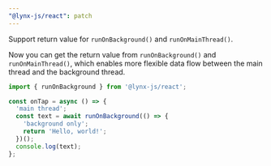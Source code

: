 ```yaml
---
"@lynx-js/react": patch
---
```


Support return value for `runOnBackground()` and `runOnMainThread()`.

Now you can get the return value from `runOnBackground()` and `runOnMainThread()`, which enables more flexible data flow between the main thread and the background thread.

```js
import { runOnBackground } from '@lynx-js/react';

const onTap = async () => {
  'main thread';
  const text = await runOnBackground(() => {
    'background only';
    return 'Hello, world!';
  })();
  console.log(text);
};
```
